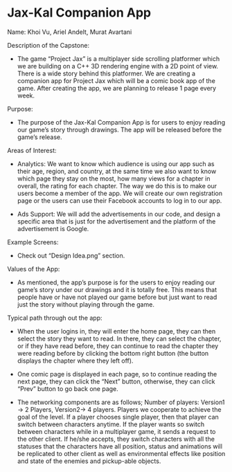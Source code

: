 # Jax-Kal Companion App

Name: Khoi Vu, Ariel Andelt, Murat Avartani

Description of the Capstone:

- The game “Project Jax” is a multiplayer side scrolling platformer which we are building on a C++ 3D rendering engine with a 2D point of view. There is a wide story behind this platformer. We are creating a companion app for Project Jax which will be a comic book app of the game. After creating the app, we are planning to release 1 page every week. 

Purpose: 
- The purpose of the Jax-Kal Companion App is for users to enjoy reading our game’s story through drawings. The app will be released before the game’s release.

Areas of Interest:

- Analytics: We want to know which audience is using our app such as their age, region, and country, at the same time we also want to know which page they stay on the most, how many views for a chapter in overall, the rating for each chapter. The way we do this is to make our users become a member of the app. We will create our own registration page or the users can use their Facebook accounts to log in to our app.

- Ads Support: We will add the advertisements in our code, and design a specific area that is just for the advertisement and the platform of the advertisement is Google.

Example Screens:

- Check out “Design Idea.png” section.

Values of the App:

- As mentioned, the app’s purpose is for the users to enjoy reading our game’s story under our drawings and it is totally free. This means that people have or have not played our game before but just want to read just the story without playing through the game.

Typical path through out the app:

- When the user logins in, they will enter the home page, they can then select the story they want to read. In there, they can select the chapter, or if they have read before, they can continue to read the chapter they were reading before by clicking the bottom right button (the button displays the chapter where they left off). 

- One comic page is displayed in each page, so to continue reading the next page, they can click the “Next” button, otherwise, they can click “Prev” button to go back one page.



- The networking components are as follows; Number of players: Version1 -> 2 Players, Version2-> 4 players. Players we cooperate to achieve the goal of the level. If a player chooses single player, then that player can switch between characters anytime. If the player wants so switch between characters while in a multiplayer game, it sends a request to the other client. If he/she accepts, they switch characters with all the statuses that the characters have all position, status and animations will be replicated to other client as well as environmental effects like position and state of the enemies and pickup-able objects.


